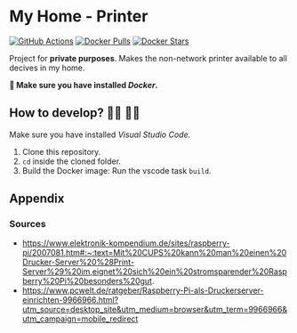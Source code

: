 # My Home - Printer

[![GitHub Actions](https://img.shields.io/endpoint.svg?url=https%3A%2F%2Factions-badge.atrox.dev%2FIanStorm%2Fmy-home-printer%2Fbadge&style=flat&label=build&logo=none)](https://actions-badge.atrox.dev/IanStorm/my-home-printer/goto)
[![Docker Pulls](https://img.shields.io/docker/pulls/ianstorm/my-home-printer)](https://hub.docker.com/r/ianstorm/my-home-printer)
[![Docker Stars](https://img.shields.io/docker/stars/ianstorm/my-home-printer)](https://hub.docker.com/r/ianstorm/my-home-printer)

Project for **private purposes**.
Makes the non-network printer available to all decives in my home.

**🐳 Make sure you have installed *Docker*.**


## How to develop? 👨‍💻 👩‍💻

Make sure you have installed *Visual Studio Code*.

1. Clone this repository.
2. `cd` inside the cloned folder.
2. Build the Docker image: Run the vscode task `build`.


## Appendix

### Sources

* https://www.elektronik-kompendium.de/sites/raspberry-pi/2007081.htm#:~:text=Mit%20CUPS%20kann%20man%20einen%20Drucker-Server%20%28Print-Server%29%20im,eignet%20sich%20ein%20stromsparender%20Raspberry%20Pi%20besonders%20gut.
* https://www.pcwelt.de/ratgeber/Raspberry-Pi-als-Druckerserver-einrichten-9966966.html?utm_source=desktop_site&utm_medium=browser&utm_term=9966966&utm_campaign=mobile_redirect
